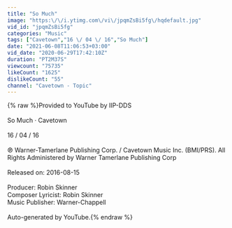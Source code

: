 ```yaml
---
title: "So Much"
image: "https:\/\/i.ytimg.com\/vi\/jpqmZsBi5fg\/hqdefault.jpg"
vid_id: "jpqmZsBi5fg"
categories: "Music"
tags: ["Cavetown","16 \/ 04 \/ 16","So Much"]
date: "2021-06-08T11:06:53+03:00"
vid_date: "2020-06-29T17:42:10Z"
duration: "PT2M37S"
viewcount: "75735"
likeCount: "1625"
dislikeCount: "55"
channel: "Cavetown - Topic"
---
```

{% raw %}Provided to YouTube by IIP-DDS<br /><br />So Much · Cavetown<br /><br />16 / 04 / 16<br /><br />℗ Warner-Tamerlane Publishing Corp. / Cavetown Music Inc. (BMI/PRS). All Rights Administered by Warner Tamerlane Publishing Corp<br /><br />Released on: 2016-08-15<br /><br />Producer: Robin Skinner<br />Composer  Lyricist: Robin Skinner<br />Music  Publisher: Warner-Chappell<br /><br />Auto-generated by YouTube.{% endraw %}
